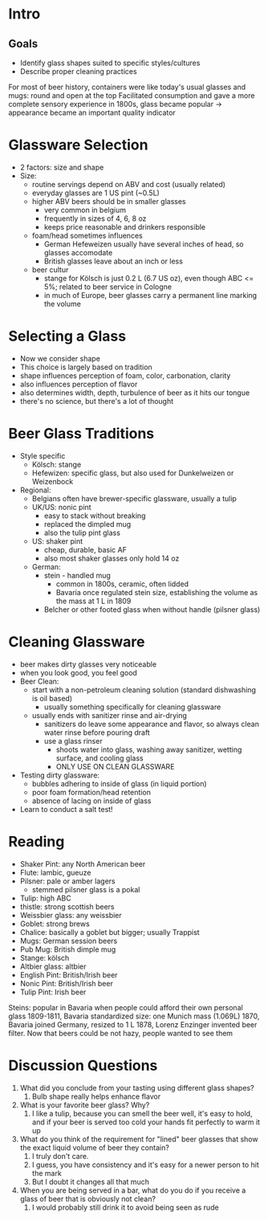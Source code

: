 # Intro
## Goals
* Identify glass shapes suited to specific styles/cultures
* Describe proper cleaning practices

For most of beer history, containers were like today's usual glasses and mugs: round and open at the top
Facilitated consumption and gave a more complete sensory experience
in 1800s, glass became popular -> appearance became an important quality indicator

# Glassware Selection
* 2 factors: size and shape
* Size:
	* routine servings depend on ABV and cost (usually related)
	* everyday glasses are 1 US pint (~0.5L)
	* higher ABV beers should be in smaller glasses
		* very common in belgium
		* frequently in sizes of 4, 6, 8 oz
		* keeps price reasonable and drinkers responsible
	* foam/head sometimes influences
		* German Hefeweizen usually have several inches of head, so glasses accomodate
		* British glasses leave about an inch or less
	* beer cultur
		* stange for Kölsch is just 0.2 L (6.7 US oz), even though ABC <= 5%; related to beer service in Cologne
		* in much of Europe, beer glasses carry a permanent line marking the volume

# Selecting a Glass
* Now we consider shape
* This choice is largely based on tradition
* shape influences perception of foam, color, carbonation, clarity
* also influences perception of flavor
* also determines width, depth, turbulence of beer as it hits our tongue
* there's no science, but there's a lot of thought


# Beer Glass Traditions
* Style specific
	* Kölsch: stange
	* Hefewizen: specific glass, but also used for Dunkelweizen or Weizenbock
* Regional:
	* Belgians often have brewer-specific glassware, usually a tulip
	* UK/US: nonic pint
		* easy to stack without breaking
		* replaced the dimpled mug
		* also the tulip pint glass
	* US: shaker pint
		* cheap, durable, basic AF
		* also most shaker glasses only hold 14 oz
	* German:
		* stein - handled mug
			* common in 1800s, ceramic, often lidded
			* Bavaria once regulated stein size, establishing the volume as the mass at 1 L in 1809
		* Belcher or other footed glass when without handle (pilsner glass)

# Cleaning Glassware
* beer makes dirty glasses very noticeable
* when you look good, you feel good
* Beer Clean:
	* start with a non-petroleum cleaning solution (standard dishwashing is oil based)
		* usually something specifically for cleaning glassware
	* usually ends with sanitizer rinse and air-drying
		* sanitizers do leave some appearance and flavor, so always clean water rinse before pouring draft
		* use a glass rinser
			* shoots water into glass, washing away sanitizer, wetting surface, and cooling glass
			* ONLY USE ON CLEAN GLASSWARE
* Testing dirty glassware:
	* bubbles adhering to inside of glass (in liquid portion)
	* poor foam formation/head retention
	* absence of lacing on inside of glass
* Learn to conduct a salt test!

# Reading
* Shaker Pint: any North American beer
* Flute: lambic, gueuze
* Pilsner: pale or amber lagers
	* stemmed pilsner glass is a pokal
* Tulip: high ABC
* thistle: strong scottish beers
* Weissbier glass: any weissbier
* Goblet: strong brews
* Chalice: basically a goblet but bigger; usually Trappist
* Mugs: German session beers
* Pub Mug: British dimple mug
* Stange: kölsch
* Altbier glass: altbier
* English Pint: British/Irish beer
* Nonic Pint: British/Irish beer
* Tulip Pint: Irish beer

Steins: popular in Bavaria when people could afford their own personal glass
1809-1811, Bavaria standardized size: one Munich mass (1.069L)
1870, Bavaria joined Germany, resized to 1 L
1878, Lorenz Enzinger invented beer filter. Now that beers could be not hazy, people wanted to see them

# Discussion Questions
1. What did you conclude from your tasting using different glass shapes?
	1. Bulb shape really helps enhance flavor
2. What is your favorite beer glass? Why?
	1. I like a tulip, because you can smell the beer well, it's easy to hold, and if your beer is served too cold your hands fit perfectly to warm it up
3. What do you think of the requirement for "lined" beer glasses that show the exact liquid volume of beer they contain?
	1. I truly don't care.
	2. I guess, you have consistency and it's easy for a newer person to hit the mark
	3. But I doubt it changes all that much
4. When you are being served in a bar, what do you do if you receive a glass of beer that is obviously not clean?
	1. I would probably still drink it to avoid being seen as rude